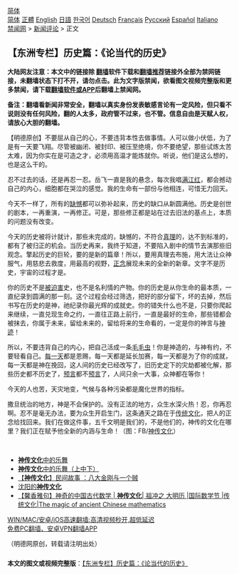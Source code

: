  <!-- 面包屑导航 --> <div class="breadcrumb"><!-- GTranslate: https://gtranslate.io/ -->  <div class="switcher notranslate">  <div class="selected">  <a href="#" onclick="return false;"> 简体</a>  </div>  <div class="option">  <a href="https://www.bannedbook.org" onclick="doGTranslate('zh-CN|zh-CN');jQuery('div.switcher div.selected a').html(jQuery(this).html());return false;" title="简体中文" class="nturl selected"> 简体</a>  <a href="https://www.bannedbook.org/zh-tw/" onclick="doGTranslate('zh-CN|zh-TW');jQuery('div.switcher div.selected a').html(jQuery(this).html());return false;" title="繁體中文" class="nturl"> 正體</a>  <a href="https://www.bannedbook.org/en/" onclick="doGTranslate('zh-CN|en');jQuery('div.switcher div.selected a').html(jQuery(this).html());return false;" title="English" class="nturl"> English</a>  <a href="https://www.bannedbook.org/ja/" onclick="doGTranslate('zh-CN|ja');jQuery('div.switcher div.selected a').html(jQuery(this).html());return false;" title="日本語" class="nturl"> 日語</a>  <a href="https://www.bannedbook.org/ko/" onclick="doGTranslate('zh-CN|ko');jQuery('div.switcher div.selected a').html(jQuery(this).html());return false;" title="한국어" class="nturl"> 한국어</a>  <a href="https://www.bannedbook.org/de/" onclick="doGTranslate('zh-CN|de');jQuery('div.switcher div.selected a').html(jQuery(this).html());return false;" title="Deutsch" class="nturl"> Deutsch</a>  <a href="https://www.bannedbook.org/fr/" onclick="doGTranslate('zh-CN|fr');jQuery('div.switcher div.selected a').html(jQuery(this).html());return false;" title="Français" class="nturl"> Français</a>  <a href="https://www.bannedbook.org/ru/" onclick="doGTranslate('zh-CN|ru');jQuery('div.switcher div.selected a').html(jQuery(this).html());return false;" title="Русский" class="nturl"> Русский</a>  <a href="https://www.bannedbook.org/es/" onclick="doGTranslate('zh-CN|es');jQuery('div.switcher div.selected a').html(jQuery(this).html());return false;" title="Español" class="nturl"> Español</a>  <a href="https://www.bannedbook.org/it/" onclick="doGTranslate('zh-CN|it');jQuery('div.switcher div.selected a').html(jQuery(this).html());return false;" title="Italiano" class="nturl"> Italiano</a>  </div>  </div>      <div class='breadcrumb-sub'><!-- Breadcrumb NavXT 6.3.0 --> <a href="https://www.bannedbook.org/" class="home">禁闻网</a> &gt; <a href="https://www.bannedbook.org/bnews/comments/" class="category">新闻评论</a> &gt; 正文</div></div><h2>【东洲专栏】历史篇：《论当代的历史》</h2> <p class="notice"><b>大陆网友注意：本文中的链接除 <a href="https://github.com/bannedbook/fanqiang" >翻墙</a>软件下载和<a href="https://github.com/killgcd/justmysocks/blob/master/README.md">翻墙推荐</a>链接外全部为禁网链接，未翻墙状态下打不开，请勿点击。此为文字版禁闻，欲看图文视频完整版和更多禁闻，请下载<a href="https://github.com/bannedbook/fanqiang">翻墙软件或APP</a>后翻墙上禁闻网。</p><p>备注：翻墙看新闻非常安全，翻墙以真实身份发表敏感言论有一定风险，但只看不说则没有任何风险，翻的人太多，政府管不过来，也不管。信息自由是天赋人权，请放心大胆的翻墙。</b></p>  <div class="entry"> <p>              <a href="https://i2.wp.com/upload-images-bucket-v64rleca837do.s3.eu-west-1.amazonaws.com/wp-content/uploads/2021/07/25120639/25626155_2124594081101778_8194287095450035261_o_%E5%89%AF%E6%9C%AC.jpg?fit=860%2C406&#038;ssl=1" data-caption=""></a>                            </p> <p>【明德原创】不要屈从自己的心，不要违背本性去做事情。人可以做小伏低，为了是有一天要飞翔。尽管被幽闭、被封印、被压至绝境，你不要绝望，那些试炼太苦太难，因为你实在是可造之才，必须用高温才能炼就你。听说，他们是这么想的，也是这么干的。</p> <p>忍不过去的话，还是再忍一忍。岳飞一直是我的悬念，每次我唱<a href="https://www.bannedbook.org/bnews/tag/%e6%bb%a1%e6%b1%9f%e7%ba%a2/" class="st_tag internal_tag" rel="tag" title="标签 满江红 下的日志">满江红</a>，都会撼动自己的内心，细胞都在哭泣的感觉。我的生命有一部份与他相连，可惜无力回天。</p>  <p>今天不一样了，所有的<a href="https://www.bannedbook.org/bnews/tag/%E7%BC%BA%E6%86%BE/" class="st_tag internal_tag" rel="tag" title="标签 缺憾 下的日志">缺憾</a>都可以弥补起来，历史的缺口从新圆满他。历史是创世的剧本，一再重演，一再修正。可是，那些修正都是站在过去旧法的基点上，本质的问题没有改变。</p> <p>今天的历史被将计就计，那些未完成的，缺憾的，不符合<a href="https://www.bannedbook.org/bnews/tag/%E7%9C%9F%E7%90%86/" class="st_tag internal_tag" rel="tag" title="标签 真理 下的日志">真理</a>的，达不到标准的，都有了被归正的机会。当历史再来，我终于知道，不要陷入剧中的情节去演那些旧观念。擎起历史的巨轮，要的是新的篇章！所以，要用真理去布施，用大法让众神服气，用慈悲去救度，用最高的视野，<a href="https://www.bannedbook.org/bnews/tag/%E6%AD%A3%E5%BF%B5/" class="st_tag internal_tag" rel="tag" title="标签 正念 下的日志">正念</a>展现未来的全新的新章。文字不是历史，宇宙的过程才是。</p> <p>你的历史不是<a href="https://www.bannedbook.org/bnews/tag/%E8%A2%AB%E8%BF%AB%E5%AE%B3/" class="st_tag internal_tag" rel="tag" title="标签 被迫害 下的日志">被迫害</a>史，也不是名利情的产物。你的历史是从你生命的最本质，一直纪录到圆满的那一刻。这个过程会经过筛选，把好的部分留下，坏的去掉，然后书写在历史的是神，祂纪录你最光辉的成就史。你的错失什么也不是，只要你爬起来继续，一直兑现生命之约，一直往正路上前行，一直是最好的生命，那些错都会被抹去，你属于未来，留给未来的，留给将来的生命看的，一定是你的神言与<span class='wp_keywordlink'><a href="https://www.bannedbook.org/forum3/topic69.html" title="电子书：神迹" target="_blank">神迹</a></span>！</p>  <p>所以，不要违背自己的内心，把自己活成一条<a href="https://www.bannedbook.org/bnews/tag/%E6%AF%9B%E6%AF%9B%E8%99%AB/" class="st_tag internal_tag" rel="tag" title="标签 毛毛虫 下的日志">毛毛虫</a>！你是神造的，与神有约，不要轻看自己。<a href="https://www.bannedbook.org/bnews/tag/%E6%AF%8F%E4%B8%80%E5%A4%A9/" class="st_tag internal_tag" rel="tag" title="标签 每一天 下的日志">每一天</a>都是恩赐，每一天都是延长加赛，每一天都是为了你的成就，每一天都是神在挽回，这人间的历史已经改写了，旧历史定下的灾劫都被化解，那些历史都不历史了，<span class='wp_keywordlink'><a href="https://www.bannedbook.org/forum5/" title="预言玄学禁书下载" rel="nofollow">预言</a></span>都不<a href="https://www.bannedbook.org/bnews/tag/%e9%a2%84%e8%a8%80/" class="st_tag internal_tag" rel="tag" title="标签 预言 下的日志">预言</a>了，人间只余一大事，众神都在等你！</p> <p>今天的人也苦，天灾地变，气候与各种污染都是魔化世界的指标。</p> <p>撒旦统治的地方，神是不会保护的。没有正法的地方，众生水深火热！忍，你再忍啊。忍不是毫无办法，要为众生开启生门，这条通天之路在于<span class='wp_keywordlink_affiliate'><a href="https://www.bannedbook.org/bnews/tculture/" title="传统文化" target="_blank">传统文化</a></span>，把人的正念给找回来。我们在做这件事，五千文明是我们的，不是他们的，神传的文化在哪里？我们正在赋予他全新的内涵与生命！（图：FB/<span class='wp_keywordlink'><a href="https://www.bannedbook.org/forum3/topic152.html" title="神传文化" target="_blank">神传文化</a></span>）</p>  <p>&nbsp;</p> <ul class='op-related-articles' title='相关阅读'> <li><a href='https://www.bannedbook.org/bnews/comments/20210527/1554448.html' target='_blank'><b>神传文化</b>中的乐舞</a></li> <li><a href='https://www.bannedbook.org/bnews/comments/20210527/1554416.html' target='_blank'><b>神传文化</b>中的乐舞（上中下）</a></li> <li><a href='https://www.bannedbook.org/bnews/comments/20210301/1495818.html' target='_blank'>【<b>神传文化</b>】民间故事 ：八大金刚与一个贼</a></li> <li><a href='https://www.bannedbook.org/bnews/tculture/20210111/1465359.html' target='_blank'>沈阳的<b>神传文化</b></a></li> <li><a href='https://www.bannedbook.org/bnews/tculture/20200920/1399841.html' target='_blank'>【馨香雅句】神奇的中国古代数学 | <b>神传文化</b>| 祖冲之 大明历 |国际数学节 |传统文化|The magic of ancient Chinese mathematics</a></li> </ul> <p class="texttj"> <a href="https://github.com/bannedbook/fanqiang/wiki/V2ray%E6%9C%BA%E5%9C%BA" target="_blank">WIN/MAC/安卓/iOS高速翻墙:高清视频秒开,超低延迟</a><br/> <a href="https://github.com/bannedbook/fanqiang/wiki/%E7%A6%81%E9%97%BB%E7%BD%91%E5%AE%89%E5%8D%93%E7%BF%BB%E5%A2%99%E6%96%B0%E9%97%BBAPP" target="_blank">免费PC翻墙、安卓VPN翻墙APP</a></p><p>（明德网原创，转载请注明出处）</p> <a name='sharetosocial'></a>  <div style="margin-bottom:5px;padding-bottom:5px;clear:both"> <div id="archive-pix-1" class="banner-ads"> <!-- AuctionX Display platform tag START --> <div id="26318x728x90x621x_ADSLOT2" clicktrack="%%CLICK_URL_ESC%%"></div> <!-- AuctionX Display platform tag END --> </div> <div id="archive-pix-2" class="banner-ads"> <!-- AuctionX Display platform tag START --> <div id="26315x300x250x621x_ADSLOT2" clicktrack="%%CLICK_URL_ESC%%"></div> <!-- AuctionX Display platform tag END --> </div> </div>  <div id="archive-pix-1" class="banner-ads"> <!-- AuctionX Display platform tag START --> <div id="26318x728x90x621x_ADSLOT3" clicktrack="%%CLICK_URL_ESC%%"></div> <!-- AuctionX Display platform tag END --> </div> <div><b>本文的图文或视频完整版</b>：<a href='https://www.bannedbook.org/bnews/comments/20210725/1594032.html'>【东洲专栏】历史篇：《论当代的历史》</a></div>  </div><!--END ENTRY--> 
